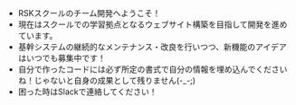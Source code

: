 - RSKスクールのチーム開発へようこそ！
- 現在はスクールでの学習拠点となるウェブサイト構築を目指して開発を進めています。
- 基幹システムの継続的なメンテナンス・改良を行いつつ、新機能のアイデアはいつでも募集中です！
- 自分で作ったコードには必ず所定の書式で自分の情報を埋め込んでくださいね！じゃないと自身の成果として残りません(-_-;)
- 困った時はSlackで連絡してください！
